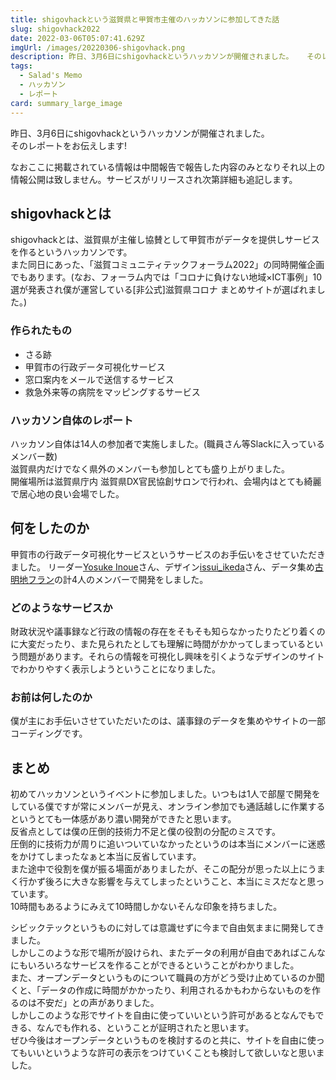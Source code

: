```yaml
---
title: shigovhackという滋賀県と甲賀市主催のハッカソンに参加してきた話
slug: shigovhack2022
date: 2022-03-06T05:07:41.629Z
imgUrl: /images/20220306-shigovhack.png
description: 昨日、3月6日にshigovhackというハッカソンが開催されました。   そのレポートをお伝えします!
tags:
  - Salad's Memo
  - ハッカソン
  - レポート
card: summary_large_image
---
```

昨日、3月6日にshigovhackというハッカソンが開催されました。  
そのレポートをお伝えします!

なおここに掲載されている情報は中間報告で報告した内容のみとなりそれ以上の情報公開は致しません。サービスがリリースされ次第詳細も追記します。

## shigovhackとは
shigovhackとは、滋賀県が主催し協賛として甲賀市がデータを提供しサービスを作るというハッカソンです。  
また同日にあった、「滋賀コミュニティテックフォーラム2022」の同時開催企画でもあります。(なお、フォーラム内では「コロナに負けない地域×ICT事例」10選が発表され僕が運営している[非公式]滋賀県コロナ まとめサイトが選ばれました。)

### 作られたもの
- さる跡
- 甲賀市の行政データ可視化サービス
- 窓口案内をメールで送信するサービス
- 救急外来等の病院をマッピングするサービス

### ハッカソン自体のレポート
ハッカソン自体は14人の参加者で実施しました。(職員さん等Slackに入っているメンバー数)  
滋賀県内だけでなく県外のメンバーも参加しとても盛り上がりました。  
開催場所は滋賀県庁内 滋賀県DX官民協創サロンで行われ、会場内はとても綺麗で居心地の良い会場でした。

## 何をしたのか
甲賀市の行政データ可視化サービスというサービスのお手伝いをさせていただきました。 
リーダー[Yosuke Inoue](https://twitter.com/inoue2002)さん、デザイン[issui_ikeda](https://twitter.com/issui_ikeda)さん、データ集め[古明地フラン](https://twitter.com/Komeiji_Fran)の計4人のメンバーで開発をしました。

### どのようなサービスか
財政状況や議事録など行政の情報の存在をそもそも知らなかったりたどり着くのに大変だったり、また見られたとしても理解に時間がかかってしまっているという問題があります。それらの情報を可視化し興味を引くようなデザインのサイトでわかりやすく表示しようということになりました。

### お前は何したのか
僕が主にお手伝いさせていただいたのは、議事録のデータを集めやサイトの一部コーディングです。

## まとめ
初めてハッカソンというイベントに参加しました。いつもは1人で部屋で開発をしている僕ですが常にメンバーが見え、オンライン参加でも通話越しに作業するというとても一体感があり濃い開発ができたと思います。  
反省点としては僕の圧倒的技術力不足と僕の役割の分配のミスです。  
圧倒的に技術力が周りに追いついていなかったというのは本当にメンバーに迷惑をかけてしまったなぁと本当に反省しています。  
また途中で役割を僕が振る場面がありましたが、そこの配分が思った以上にうまく行かず後ろに大きな影響を与えてしまったということ、本当にミスだなと思っています。  
10時間もあるようにみえて10時間しかないそんな印象を持ちました。  

シビックテックというものに対しては意識せずに今まで自由気ままに開発してきました。  
しかしこのような形で場所が設けられ、またデータの利用が自由であればこんなにもいろいろなサービスを作ることができるということがわかりました。  
また、オープンデータというものについて職員の方がどう受け止めているのか聞くと、「データの作成に時間がかかったり、利用されるかもわからないものを作るのは不安だ」との声がありました。  
しかしこのような形でサイトを自由に使っていいという許可があるとなんでもできる、なんでも作れる、ということが証明されたと思います。  
ぜひ今後はオープンデータというものを検討するのと共に、サイトを自由に使ってもいいというような許可の表示をつけていくことも検討して欲しいなと思いました。